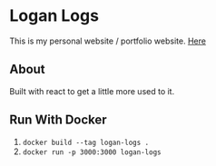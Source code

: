 # Logan Logs

This is my personal website / portfolio website. [Here](https://logan-logs.vercel.app/)

## About

Built with react to get a little more used to it.


## Run With Docker
1. `docker build --tag logan-logs .`
2. `docker run -p 3000:3000 logan-logs`
